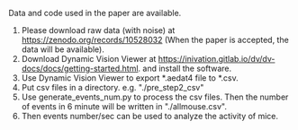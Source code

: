 Data and code used in the paper are available.
1. Please download raw data (with noise) at https://zenodo.org/records/10528032 (When the paper is accepted, the data will be available).
2. Download Dynamic Vision Viewer at https://inivation.gitlab.io/dv/dv-docs/docs/getting-started.html. and install the software.
3. Use Dynamic Vision Viewer to export *.aedat4 file to *.csv. 
4. Put csv files in a directory. e.g. "./pre_step2_csv"
5. Use generate_events_num.py to process the csv files. Then the number of events in 6 minute will be written in  "./allmouse.csv".
6. Then events number/sec can be used to analyze the activity of mice.
